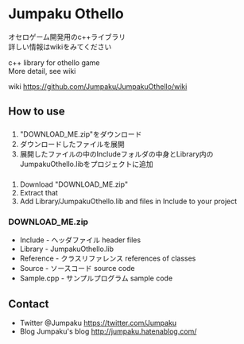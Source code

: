 # Jumpaku Othello
  オセロゲーム開発用のc++ライブラリ  
  詳しい情報はwikiをみてください
  
  c++ library for othello game  
  More detail, see wiki
  
  wiki https://github.com/Jumpaku/JumpakuOthello/wiki
## How to use
### 
  1. "DOWNLOAD\_ME.zip"をダウンロード
  2. ダウンロードしたファイルを展開
  3. 展開したファイルの中のIncludeフォルダの中身とLibrary内のJumpakuOthello.libをプロジェクトに追加

### 
  1. Download "DOWNLOAD\_ME.zip"
  2. Extract that
  3. Add Library/JumpakuOthello.lib and files in Include to your project

### DOWNLOAD_ME.zip 
  * Include - ヘッダファイル header files
  * Library - JumpakuOthello.lib
  * Reference - クラスリファレンス references of classes
  * Source - ソースコード source code
  * Sample.cpp - サンプルプログラム sample code
  
## Contact
  * Twitter @Jumpaku https://twitter.com/Jumpaku
  * Blog   Jumpaku's blog http://jumpaku.hatenablog.com/
